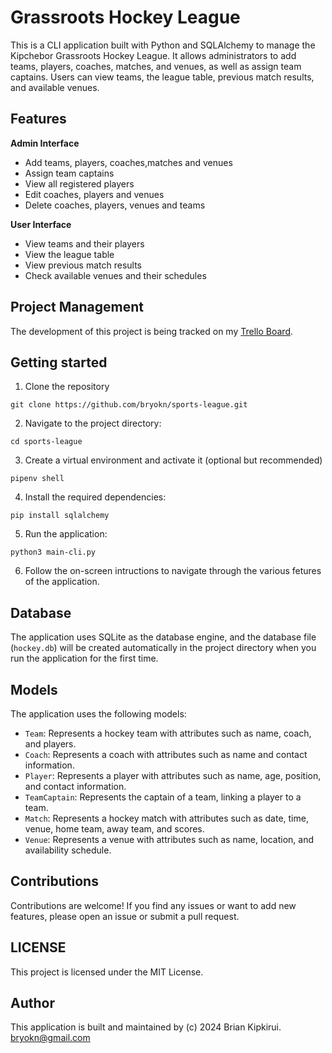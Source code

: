 # Grassroots Hockey League
This is a CLI application built with Python and SQLAlchemy to manage the Kipchebor Grassroots Hockey League. It allows administrators to add teams, players, coaches, matches, and venues, as well as assign team captains. Users can view teams, the league table, previous match results, and available venues.

## Features
 **Admin Interface**
- Add teams, players, coaches,matches and venues
- Assign team captains
- View all registered players
- Edit coaches, players and venues
- Delete coaches, players, venues and teams

**User Interface**
- View teams and their players
- View the league table
- View previous match results
- Check available venues and their schedules

## Project Management
The development of this project is being tracked on my <a href="https://trello.com/b/mklIKyVz/grassroots-league">Trello Board</a>.

## Getting started
1. Clone the repository
```
git clone https://github.com/bryokn/sports-league.git
```
2. Navigate to the project directory:
```
cd sports-league
```
3. Create a virtual environment and activate it (optional but recommended)
```
pipenv shell
```
4. Install the required dependencies:
```
pip install sqlalchemy
```
5. Run the application:
```
python3 main-cli.py
```
6. Follow the on-screen intructions to navigate through the various fetures of the application.

## Database
The application uses SQLite as the database engine, and the database file (`hockey.db`) will be created automatically in the project directory when you run the application for the first time.
## Models
The application uses the following models:

- `Team`: Represents a hockey team with attributes such as name, coach, and players.
- `Coach`: Represents a coach with attributes such as name and contact information.
- `Player`: Represents a player with attributes such as name, age, position, and contact information.
- `TeamCaptain`: Represents the captain of a team, linking a player to a team.
- `Match`: Represents a hockey match with attributes such as date, time, venue, home team, away team, and scores.
- `Venue`: Represents a venue with attributes such as name, location, and availability schedule.
## Contributions
Contributions are welcome! If you find any issues or want to add new features, please open an issue or submit a pull request.
## LICENSE
This project is licensed under the MIT License.
## Author
This application is built and maintained by (c) 2024 Brian Kipkirui. bryokn@gmail.com